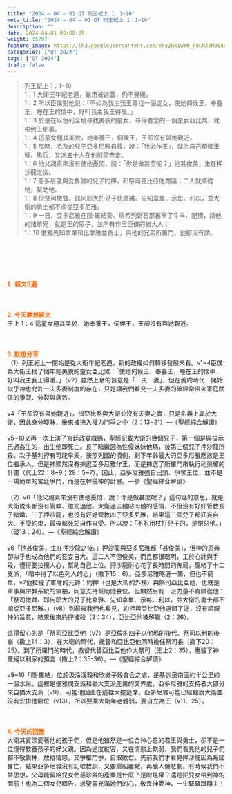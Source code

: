 ```yaml
---
title: "2024 – 04 – 01 QT 列王紀上 1：1~10"
meta_title: "2024 – 04 – 01 QT 列王紀上 1：1~10"
description: ""
date: 2024-04-01 00:00:55
weight: 15797
feature_image: https://lh3.googleusercontent.com/ehoZRkiwYN_F9LNA8M068AYxt73EavCZno-PD1cJRuf5BbSkQVUWr3gNEbt5kSs28Pb_Elg17kSrtf9ybWvojWoMV6I4tPM3vGRGDq6GkKkPdL2Gut4QAIw4-uykKUAtNiKgQKntvsU=w800
categories: ["QT 2024"]
tags: ["QT 2024"]
draft: false
---
```


<blockquote>列王紀上 1：1~10<br />
1：1 大衛王年紀老邁，雖用被遮蓋，仍不覺暖。<br />
1：2 所以臣僕對他說：「不如為我主我王尋找一個處女，使她伺候王，奉養王，睡在王的懷中，好叫我主我王得暖。」<br />
1：3 於是在以色列全境尋找美貌的童女，尋得書念的一個童女亞比煞，就帶到王那裏。<br />
1：4 這童女極其美貌，她奉養王，伺候王，王卻沒有與她親近。<br />
1：5 那時，哈及的兒子亞多尼雅自尊，說：「我必作王」，就為自己預備車輛、馬兵，又派五十人在他前頭奔走。<br />
1：6 他父親素來沒有使他憂悶，說：「你是做甚麼呢？」他甚俊美，生在押沙龍之後。<br />
1：7 亞多尼雅與洗魯雅的兒子約押，和祭司亞比亞他商議；二人就順從他，幫助他。<br />
1：8 但祭司撒督、耶何耶大的兒子比拿雅、先知拿單、示每、利以，並大衛的勇士都不順從亞多尼雅。<br />
1：9 一日，亞多尼雅在隱‧羅結旁、瑣希列磐石那裏宰了牛羊、肥犢，請他的諸弟兄，就是王的眾子，並所有作王臣僕的猶大人；<br />
1：10 惟獨先知拿單和比拿雅並勇士，與他的兄弟所羅門，他都沒有請。</blockquote><br />
&nbsp;<br />
<br />
&nbsp;<br />
<br />
<span style="color: #ff6600;"><strong>1.  經文3遍</strong></span><br />
<br />
&nbsp;<br />
<br />
<span style="color: #ff6600;"><strong>2. 今天默想經文<br />
</strong></span>王上 1：4 這童女極其美貌，她奉養王，伺候王，王卻沒有與她親近。<br />
<br />
&nbsp;<br />
<br />
<strong><span style="color: #ff6600;">3. 默想分享<br />
</span></strong>（1）列王紀上一開始是從大衛年紀老邁，新的政權如何轉移發展來看。v1~4臣僕為大衛王找了個年輕美貌的童女亞比煞：「使她伺候王，奉養王，睡在王的懷中，好叫我主我王得暖。」（v2）雖然上帝的旨意是「一夫一妻」，但在舊約時代一開始似乎神也允許一夫多妻制度的存在，只是讓我們看見一夫多妻的確經常帶來家庭關係的爭競、分裂與痛苦。<br />
<br />
v4「王卻沒有與她親近」，指亞比煞與大衛並沒有夫妻之實，只是名義上屬於大衛，因此身分曖昧，後來被捲入權力鬥爭之中（2：13~21）—《聖經綜合解讀》<br />
<br />
v5~10又再一次上演了宮廷政變戲碼，聖經記載大衛的幾個兒子，第一個是與拔示巴通姦生的，出生便即死亡。長子暗嫩因為性侵妹妹他瑪，被第三個兒子押沙龍所殺。次子基利押有可能早夭，按照列國的慣例，剩下年齡最大的亞多尼雅應該是王位繼承人。但是神顯然沒有揀選亞多尼雅作王，而是揀選了所羅門來執行祂榮耀的計畫（代上22：8~9；28：5~7）。因此，亞多尼雅強自出頭、爭奪王位，並不是一場簡單的宮廷爭鬥，而是在幹擾神的計畫。—參《聖經綜合解讀》<br />
<br />
（2）v6「他父親素來沒有使他憂悶，說：你是做甚麼呢？」這句話的意思，就是大衛從來都沒有管教、懲罰過他。大衛過去體貼肉體的感情，不但沒有好好管教長子暗嫩、三子押沙龍，也沒有好好管教四子亞多尼雅，結果這三個兒子都狂妄自大、不受約束，最後都死於自作自受。所以說：「不忍用杖打兒子的，是恨惡他。」（箴13：24）。—《聖經綜合解讀》<br />
<br />
v6「他甚俊美，生在押沙龍之後。」押沙龍與亞多尼雅都「甚俊美」，但神的恩典卻似乎也成為他們的狂妄自大。這二人不但俊美，而且都很聰明，工於心計與手段，懂得要拉攏人心，幫助自己上位。押沙龍耐心花了長時間的佈局，籠絡了十二支派，「暗中得了以色列人的心」（撒下15：6）。亞多尼雅略遜一籌，但也不簡單，v7他拉攏了軍隊的元帥：約押（也是大衛的外甥）與祭司亞比亞他，也就是軍事與宗教系統的領袖，同意支持幫助他篡位。但顯然另有一派力量不肯順從他：「祭司撒督、耶何耶大的兒子比拿雅、先知拿單、示每、利以，並大衛的勇士都不順從亞多尼雅。」（v8）到最後我們也看見，約押與亞比亞他選錯了邊，沒有順服神的旨意，結果後來約押被殺（2：34），亞比亞他被解職（2：26）。<br />
<br />
值得留心的是「祭司亞比亞他（v7）是亞倫的四子以他瑪的後代、祭司以利的後裔（撒上14：3），在大衛的時代，撒督和亞比亞他同時擔任祭司長（撒下20：25）。到了所羅門的時代，撒督代替亞比亞他作大祭司（王上2：35），應驗了神棄絕以利家的預言（撒上2：35-36）。—《聖經綜合解讀》<br />
<br />
v9~10「隱·羅結」位於汲淪溪穀和欣嫩子穀會合之處，是基訓泉南面約半公里的一個水泉。這裡是便雅憫支派和猶大支派產業的交界處，亞多尼雅的支持者大部分來自猶大支派（v9），可能他因此在這裡大擺筵席。亞多尼雅可能已經聽說大衛並沒有安排他繼位（v13），所以要乘大衛年老體弱，要自立為王（v11、25）。<br />
<br />
&nbsp;<br />
<br />
<strong style="font-size: inherit;"><span style="color: #ff6600;">4. 今天的回應<br />
</span></strong>大衛其實深愛著他的孩子們，但是他雖然是一位合神心意的君王與勇士，卻不是一位懂得教養孩子的好父親。因為過度縱容，又在情慾上軟弱，我們看見他的兒子們都不敬畏神，放縱情慾，又爭權鬥爭，自取敗亡。先前我們才看見押沙龍因為叛國身亡，結果亞多尼雅沒有記取教訓，又要重蹈覆轍，再釀人倫悲劇。有時候我們不禁思想，父母能留給兒女們最珍貴的產業是什麼？是財是權？還是把兒女帶到神的面前！也為二個女兒禱告，求聖靈充滿她們的心，敬畏神愛神，一生緊緊跟隨主！<br />
<br />
<audio style="display: none;" controls="controls"></audio><br />
<br />
<audio style="display: none;" controls="controls"></audio><br />
<br />
<audio style="display: none;" controls="controls"></audio><br />
<br />
<audio style="display: none;" controls="controls"></audio><br />
<br />
<audio style="display: none;" controls="controls"></audio>
        